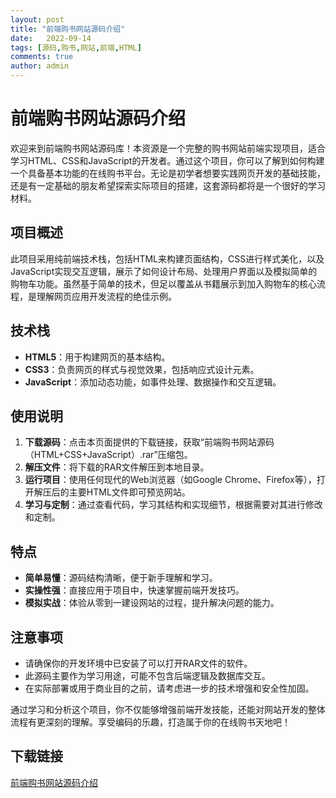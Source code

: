 ```yaml
---
layout: post
title: "前端购书网站源码介绍"
date:   2022-09-14
tags: [源码,购书,网站,前端,HTML]
comments: true
author: admin
---
```

# 前端购书网站源码介绍

欢迎来到前端购书网站源码库！本资源是一个完整的购书网站前端实现项目，适合学习HTML、CSS和JavaScript的开发者。通过这个项目，你可以了解到如何构建一个具备基本功能的在线购书平台。无论是初学者想要实践网页开发的基础技能，还是有一定基础的朋友希望探索实际项目的搭建，这套源码都将是一个很好的学习材料。

## 项目概述

此项目采用纯前端技术栈，包括HTML来构建页面结构，CSS进行样式美化，以及JavaScript实现交互逻辑，展示了如何设计布局、处理用户界面以及模拟简单的购物车功能。虽然基于简单的技术，但足以覆盖从书籍展示到加入购物车的核心流程，是理解网页应用开发流程的绝佳示例。

## 技术栈

- **HTML5**：用于构建网页的基本结构。
- **CSS3**：负责网页的样式与视觉效果，包括响应式设计元素。
- **JavaScript**：添加动态功能，如事件处理、数据操作和交互逻辑。

## 使用说明

1. **下载源码**：点击本页面提供的下载链接，获取“前端购书网站源码（HTML+CSS+JavaScript）.rar”压缩包。
2. **解压文件**：将下载的RAR文件解压到本地目录。
3. **运行项目**：使用任何现代的Web浏览器（如Google Chrome、Firefox等），打开解压后的主要HTML文件即可预览网站。
4. **学习与定制**：通过查看代码，学习其结构和实现细节，根据需要对其进行修改和定制。

## 特点

- **简单易懂**：源码结构清晰，便于新手理解和学习。
- **实操性强**：直接应用于项目中，快速掌握前端开发技巧。
- **模拟实战**：体验从零到一建设网站的过程，提升解决问题的能力。
  
## 注意事项

- 请确保你的开发环境中已安装了可以打开RAR文件的软件。
- 此源码主要作为学习用途，可能不包含后端逻辑及数据库交互。
- 在实际部署或用于商业目的之前，请考虑进一步的技术增强和安全性加固。

通过学习和分析这个项目，你不仅能够增强前端开发技能，还能对网站开发的整体流程有更深刻的理解。享受编码的乐趣，打造属于你的在线购书天地吧！

## 下载链接

[前端购书网站源码介绍](https://pan.quark.cn/s/528433a73250)